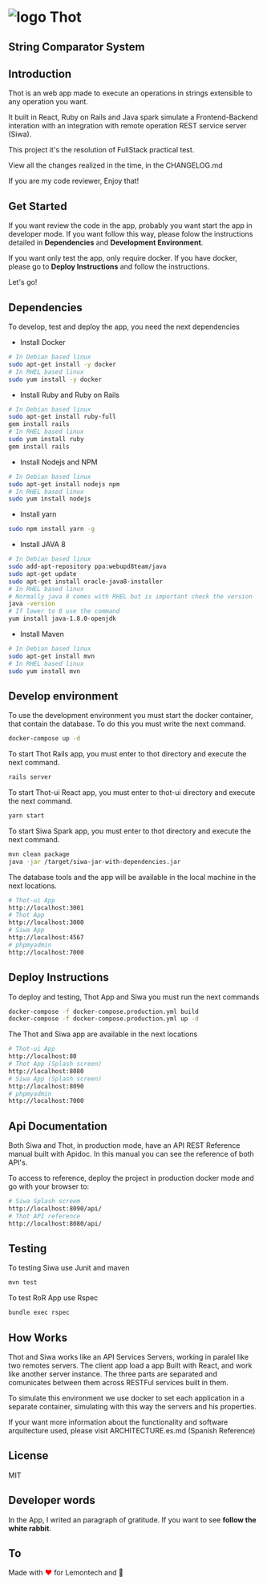 # ![logo](https://github.com/LemontechSA/test-fullstack-angelo-calvo/raw/master/practical/thot-ui/src/assets/head-thot.png) Thot
## String Comparator System
## Introduction
Thot is an web app made to execute an operations in strings extensible to any operation you want. 

It built in React, Ruby on Rails and Java spark simulate a Frontend-Backend interation with an integration with remote operation REST service server (Siwa).

This project it's the resolution of FullStack practical test.

View all the changes realized in the time, in the CHANGELOG.md

If you are my code reviewer, Enjoy that! 
## Get Started
If you want review the code in the app, probably you want start the app in developer mode. If you want follow this way, please folow the instructions detailed in **Dependencies** and **Development Environment**.

If you want only test the app, only require docker. If you have docker, please go to **Deploy Instructions** and follow the instructions.

Let's go!
## Dependencies
To develop, test and deploy the app, you need the next dependencies
- Install Docker

```bash
# In Debian based linux
sudo apt-get install -y docker 
# In RHEL based linux
sudo yum install -y docker
```

- Install Ruby and Ruby on Rails
```bash
# In Debian based linux
sudo apt-get install ruby-full
gem install rails
# In RHEL based linux
sudo yum install ruby
gem install rails
```

- Install Nodejs and NPM
```bash
# In Debian based linux
sudo apt-get install nodejs npm
# In RHEL based linux
sudo yum install nodejs
```
- Install yarn
```bash
sudo npm install yarn -g
```

- Install JAVA 8
```bash
# In Debian based linux
sudo add-apt-repository ppa:webupd8team/java
sudo apt-get update
sudo apt-get install oracle-java8-installer
# In RHEL based linux
# Normally java 8 comes with RHEL but is important check the version
java -version
# If lower to 8 use the command
yum install java-1.8.0-openjdk
```

- Install Maven
```bash
# In Debian based linux
sudo apt-get install mvn
# In RHEL based linux
sudo yum install mvn
```

## Develop environment
To use the development environment you must start the docker container, that contain the database. To do this you must write the next command.

```bash
docker-compose up -d
```

To start Thot Rails app, you must enter to thot directory and execute the next command.

```bash
rails server
```

To start Thot-ui React app, you must enter to thot-ui directory and execute the next command.

```bash
yarn start
```

To start Siwa Spark app, you must enter to thot directory and execute the next command.

```bash
mvn clean package
java -jar /target/siwa-jar-with-dependencies.jar
```

The database tools and the app will be available in the local machine in the next locations. 

```bash
# Thot-ui App
http://localhost:3001
# Thot App
http://localhost:3000
# Siwa App
http://localhost:4567
# phpmyadmin
http://localhost:7000
```

## Deploy Instructions
To deploy and testing, Thot App and Siwa you must run the next commands

```bash
docker-compose -f docker-compose.production.yml build
docker-compose -f docker-compose.production.yml up -d
```
The Thot and Siwa app are available in the next locations

```bash
# Thot-ui App
http://localhost:80
# Thot App (Splash screen)
http://localhost:8080
# Siwa App (Splash screen)
http://localhost:8090
# phpmyadmin
http://localhost:7000
```

## Api Documentation
Both Siwa and Thot,  in production mode, have an API REST Reference manual built with Apidoc. In this manual you can see the reference of both API's.

To access to reference, deploy the project in production docker mode and go with your browser to:

```bash
# Siwa Splash screem
http://localhost:8090/api/
# Thot API reference
http://localhost:8080/api/
```

## Testing
To testing Siwa use Junit and maven

```bash 
mvn test
```

To test RoR App use Rspec

```bash
bundle exec rspec
```

## How Works
Thot and Siwa works like an API Services Servers, working in paralel like two remotes servers. The client app load a app Built with React, and work like another server instance. The three parts are separated and comunicates between them across RESTFul services built in them.

To simulate this environment we use docker to set each application in a separate container, simulating with this way the servers and his properties.

If your want more information about the functionality and software arquitecture used, please visit ARCHITECTURE.es.md (Spanish Reference)

## License
MIT

## Developer words
In the App, I writed an paragraph of gratitude. If you want to see **follow the white rabbit**.

## To
Made with <span style="color:red;">❤</span> for Lemontech and <span look-in="thot-ui you are close">🐇</span>
